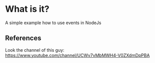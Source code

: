 # What is it? 

A simple example how to use events in NodeJs

## References 

Look the channel of this guy:
https://www.youtube.com/channel/UCWv7vMbMWH4-V0ZXdmDpPBA